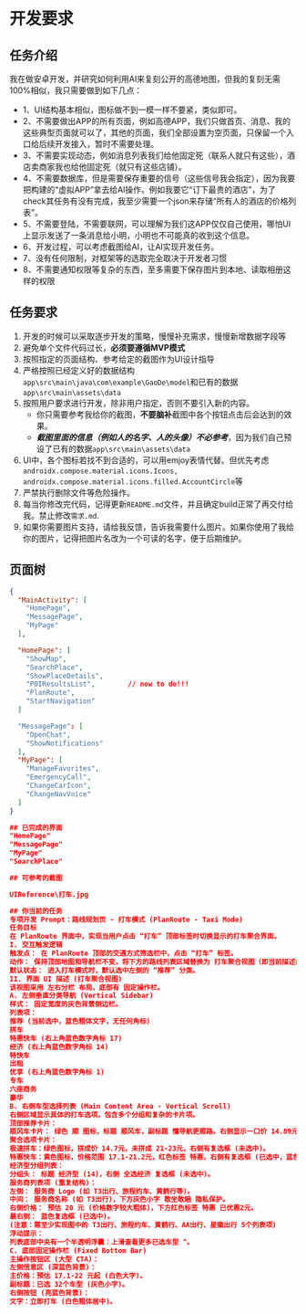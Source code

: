 
# 开发要求
## 任务介绍
我在做安卓开发，并研究如何利用AI来复刻公开的高德地图，但我的复刻无需100%相似，我只需要做到如下几点：
- 1、UI结构基本相似，图标做不到一模一样不要紧，类似即可。
- 2、不需要做出APP的所有页面，例如高德APP，我们只做首页、消息、我的这些典型页面就可以了，其他的页面，我们全部设置为空页面，只保留一个入口给后续开发接入，暂时不需要处理。
- 3、不需要实现动态，例如消息列表我们给他固定死（联系人就只有这些），酒店卖商家我也给他固定死（就只有这些店铺）。
- 4、不需要数据库，但是需要保存重要的信号（这些信号我会指定），因为我要把构建的“虚拟APP”拿去给AI操作，例如我要它“订下最贵的酒店”，为了check其任务有没有完成，我至少需要一个json来存储“所有人的酒店的价格列表”。
- 5、不需要登陆，不需要联网，可以理解为我们这APP仅仅自己使用，哪怕UI上显示发送了一条消息给小明，小明也不可能真的收到这个信息。
- 6、开发过程，可以考虑截图给AI，让AI实现开发任务。
- 7、没有任何限制，对框架等的选取完全取决于开发者习惯
- 8、不需要通知权限等复杂的东西，至多需要下保存图片到本地、读取相册这样的权限

## 任务要求
1. 开发的时候可以采取逐步开发的策略，慢慢补充需求，慢慢新增数据字段等
2. 避免单个文件代码过长，**必须要遵循MVP模式**
3. 按照指定的页面结构、参考给定的截图作为UI设计指导
4. 严格按照已经定义好的数据结构`app\src\main\java\com\example\GaoDe\model`和已有的数据`app\src\main\assets\data`
5. 按照用户要求进行开发，除非用户指定，否则不要引入新的内容。
    - 你只需要参考我给你的截图，**不要脑补**截图中各个按钮点击后会达到的效果。
    - ***截图里面的信息（例如人的名字、人的头像）不必参考***，因为我们自己预设了已有的数据`app\src\main\assets\data`
6. UI中，各个图标若找不到合适的，可以用emjoy表情代替。但优先考虑`androidx.compose.material.icons.Icons, androidx.compose.material.icons.filled.AccountCircle`等
7. 严禁执行删除文件等危险操作。
8. 每当你修改完代码，记得更新`README.md`文件，并且确定build正常了再交付给我。禁止修改`需求.md`.
9. 如果你需要图片支持，请给我反馈，告诉我需要什么图片。如果你使用了我给你的图片，记得把图片名改为一个可读的名字，便于后期维护。

## 页面树
```json
{
  "MainActivity": [
    "HomePage",
    "MessagePage",
    "MyPage"
  ],

  "HomePage": [
    "ShowMap",
    "SearchPlace",
    "ShowPlaceDetails",   
    "POIResultsList",        // now to do!!!
    "PlanRoute",
    "StartNavigation"
  ]

  "MessagePage": [
    "OpenChat",
    "ShowNotifications"
  ],
  "MyPage": [
    "ManageFavorites",
    "EmergencyCall",
    "ChangeCarIcon",
    "ChangeNavVoice"
  ]
}

## 已完成的界面
"HomePage"
"MessagePage"
"MyPage"
"SearchPlace"

## 可参考的截图

UIReference\打车.jpg

## 你当前的任务
专项开发 Prompt：路线规划页 - 打车模式 (PlanRoute - Taxi Mode)
任务目标
在 PlanRoute 界面中，实现当用户点击 “打车” 顶部标签时切换显示的打车聚合界面。
I. 交互触发逻辑
触发点： 在 PlanRoute 顶部的交通方式筛选栏中，点击 “打车” 标签。
动作： 保持顶部地图和导航栏不变，将下方的路线列表区域替换为 打车聚合视图（即当前描述的界面）。
默认状态： 进入打车模式时，默认选中左侧的 “推荐” 分类。
II. 界面 UI 描述 (打车聚合视图)
该视图采用 左右分栏 布局，底部有 固定操作栏。
A. 左侧垂直分类导航 (Vertical Sidebar)
样式： 固定宽度的灰色背景侧边栏。
列表项：
推荐 (当前选中，蓝色粗体文字，无任何角标)
拼车
特惠快车 (右上角蓝色数字角标 17)
经济 (右上角蓝色数字角标 14)
特快车
出租
优享 (右上角蓝色数字角标 1)
专车
六座商务
豪华
B. 右侧车型选择列表 (Main Content Area - Vertical Scroll)
右侧区域显示具体的打车选项，包含多个分组和复杂的卡片项。
顶部推荐卡片：
顺风车卡片： 绿色 顺 图标，标题 顺风车，副标题 懂导航更顺路。右侧显示一口价 14.89元 和 去体验 按钮。
聚合选项卡片：
极速拼车：绿色图标，拼成价 14.7元，未拼成 21-23元，右侧有复选框 (未选中)。
特惠快车：黄色图标，价格范围 17.1-21.2元，红色标签 特惠，右侧有复选框 (已选中，蓝色勾选)。
经济型分组列表：
分组头： 标题 经济型 (14)，右侧 全选经济 复选框 (未选中)。
服务商列表项 (重复结构)：
左侧： 服务商 Logo (如 T3出行、旅程约车、黄鹤行等)。
中间： 服务商名称 (如 T3出行)，下方灰色小字 敢坐敢赔 隐私保护。
右侧价格： 预估 20 元 (价格数字较大粗体)，下方红色标签 特惠 已优惠2元。
最右侧： 蓝色复选框 (已选中)。
(注意：需至少实现图中的 T3出行、旅程约车、黄鹤行、AA出行、星徽出行 5个列表项)
浮动提示：
列表底部中央有一个半透明浮囊：上滑查看更多已选车型 ^。
C. 底部固定操作栏 (Fixed Bottom Bar)
主操作按钮区 (大型 CTA)：
左侧信息区 (深蓝色背景)：
主价格：预估 17.1-22 元起 (白色大字)。
副标题：已选 32个车型 (灰色小字)。
右侧按钮 (亮蓝色背景)：
文字：立即打车 (白色粗体居中)。